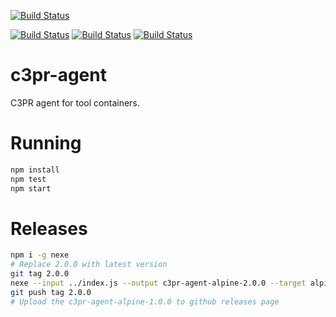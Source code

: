 [![Build Status](https://img.shields.io/travis/c3pr/c3pr-agent/master.svg?label=c3pr/c3pr-agent&style=for-the-badge)](https://travis-ci.org/c3pr/c3pr-agent)

[![Build Status](https://travis-ci.org/c3pr/c3pr.svg?branch=master)](https://travis-ci.org/c3pr/c3pr)
[![Build Status](https://travis-ci.org/c3pr/c3pr-repo-github.svg?branch=master)](https://travis-ci.org/c3pr/c3pr-repo-github)
[![Build Status](https://travis-ci.org/c3pr/node-git-client.svg?branch=master)](https://travis-ci.org/c3pr/node-git-client)

# c3pr-agent

C3PR agent for tool containers.

# Running

```bash
npm install
npm test
npm start
```

# Releases

```bash
npm i -g nexe
# Replace 2.0.0 with latest version
git tag 2.0.0
nexe --input ../index.js --output c3pr-agent-alpine-2.0.0 --target alpine-x64
git push tag 2.0.0
# Upload the c3pr-agent-alpine-1.0.0 to github releases page
```
